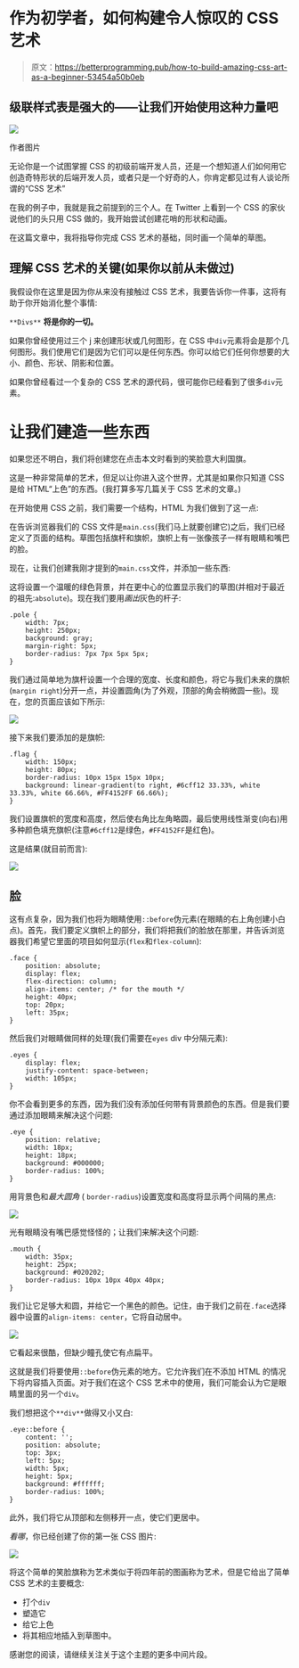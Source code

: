 # 作为初学者，如何构建令人惊叹的 CSS 艺术

> 原文：<https://betterprogramming.pub/how-to-build-amazing-css-art-as-a-beginner-53454a50b0eb>

## 级联样式表是强大的——让我们开始使用这种力量吧

![](img/0a4b4a07acb4fc581bc116cbec82db2c.png)

作者图片

无论你是一个试图掌握 CSS 的初级前端开发人员，还是一个想知道人们如何用它创造奇特形状的后端开发人员，或者只是一个好奇的人，你肯定都见过有人谈论所谓的“CSS 艺术”

在我的例子中，我就是我之前提到的三个人。在 Twitter 上看到一个 CSS 的家伙说他们的头只用 CSS 做的，我开始尝试创建花哨的形状和动画。

在这篇文章中，我将指导你完成 CSS 艺术的基础，同时画一个简单的草图。

## 理解 CSS 艺术的关键(如果你以前从未做过)

我假设你在这里是因为你从来没有接触过 CSS 艺术，我要告诉你一件事，这将有助于你开始消化整个事情:

`**Divs**` **将是你的一切。**

如果你曾经使用过三个 j 来创建形状或几何图形，在 CSS 中`div`元素将会是那个几何图形。我们使用它们是因为它们可以是任何东西。你可以给它们任何你想要的大小、颜色、形状、阴影和位置。

如果你曾经看过一个复杂的 CSS 艺术的源代码，很可能你已经看到了很多`div`元素。

# 让我们建造一些东西

如果您还不明白，我们将创建您在点击本文时看到的笑脸意大利国旗。

这是一种非常简单的艺术，但足以让你进入这个世界，尤其是如果你只知道 CSS 是给 HTML“上色”的东西。(我打算多写几篇关于 CSS 艺术的文章。)

在开始使用 CSS 之前，我们需要一个结构，HTML 为我们做到了这一点:

在告诉浏览器我们的 CSS 文件是`main.css`(我们马上就要创建它)之后，我们已经定义了页面的结构。草图包括旗杆和旗帜，旗帜上有一张像孩子一样有眼睛和嘴巴的脸。

现在，让我们创建我刚才提到的`main.css`文件，并添加一些东西:

这将设置一个温暖的绿色背景，并在更中心的位置显示我们的草图(并相对于最近的祖先:`absolute`)。现在我们要用*画出*灰色的杆子:

```
.pole {
    width: 7px;
    height: 250px;
    background: gray;
    margin-right: 5px;
    border-radius: 7px 7px 5px 5px;
}
```

我们通过简单地为旗杆设置一个合理的宽度、长度和颜色，将它与我们未来的旗帜(`margin right`)分开一点，并设置圆角(为了外观，顶部的角会稍微圆一些)。现在，您的页面应该如下所示:

![](img/7d48ea3652189fbeac69c672e289a8a0.png)

接下来我们要添加的是旗帜:

```
.flag {
    width: 150px;
    height: 80px;
    border-radius: 10px 15px 15px 10px;
    background: linear-gradient(to right, #6cff12 33.33%, white 33.33%, white 66.66%, #FF4152FF 66.66%);
}
```

我们设置旗帜的宽度和高度，然后使右角比左角略圆，最后使用线性渐变(向右)用多种颜色填充旗帜(注意`#6cff12`是绿色，`#FF4152FF`是红色)。

这是结果(就目前而言):

![](img/468fd7c605e0193680271a310a52d1f6.png)

## 脸

这有点复杂，因为我们也将为眼睛使用`::before`伪元素(在眼睛的右上角创建小白点)。首先，我们要定义旗帜上的部分，我们将把我们的脸放在那里，并告诉浏览器我们希望它里面的项目如何显示(`flex`和`flex-column`):

```
.face {
    position: absolute;
    display: flex;
    flex-direction: column;
    align-items: center; /* for the mouth */
    height: 40px;
    top: 20px;
    left: 35px;
}
```

然后我们对眼睛做同样的处理(我们需要在`eyes` div 中分隔元素):

```
.eyes {
    display: flex;
    justify-content: space-between;
    width: 105px;
}
```

你不会看到更多的东西，因为我们没有添加任何带有背景颜色的东西。但是我们要通过添加眼睛来解决这个问题:

```
.eye {
    position: relative;
    width: 18px;
    height: 18px;
    background: #000000;
    border-radius: 100%;
}
```

用背景色和*最大圆角* ( `border-radius`)设置宽度和高度将显示两个间隔的黑点:

![](img/bdc004baf6a385f0914ed0543ba89815.png)

光有眼睛没有嘴巴感觉怪怪的；让我们来解决这个问题:

```
.mouth {
    width: 35px;
    height: 25px;
    background: #020202;
    border-radius: 10px 10px 40px 40px;
}
```

我们让它足够大和圆，并给它一个黑色的颜色。记住，由于我们之前在`.face`选择器中设置的`align-items: center`，它将自动居中。

![](img/f2b58f3f0d168efac544cc2cc5905564.png)

它看起来很酷，但缺少瞳孔使它有点扁平。

这就是我们将要使用`::before`伪元素的地方。它允许我们在不添加 HTML 的情况下将内容插入页面。对于我们在这个 CSS 艺术中的使用，我们可能会认为它是眼睛里面的另一个`div`。

我们想把这个`**div**`做得又小又白:

```
.eye::before {
    content: '';
    position: absolute;
    top: 3px;
    left: 5px;
    width: 5px;
    height: 5px;
    background: #ffffff;
    border-radius: 100%;
}
```

此外，我们将它从顶部和左侧移开一点，使它们更居中。

*看哪*，你已经创建了你的第一张 CSS 图片:

![](img/c2b0c16e47b4e96104dab9e6455150e3.png)

将这个简单的笑脸旗称为艺术类似于将四年前的图画称为艺术，但是它给出了简单 CSS 艺术的主要概念:

*   打个`div`
*   塑造它
*   给它上色
*   将其相应地插入到草图中。

感谢您的阅读，请继续关注关于这个主题的更多中间片段。